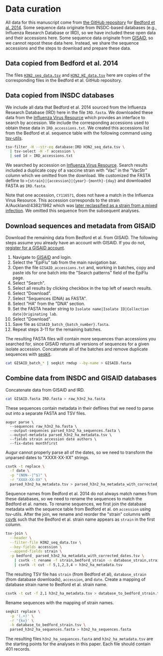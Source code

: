 # Data curation

All data for this manuscript come from [the GitHub repository](https://github.com/trvrb/flux/tree/master/data) for [Bedford et al. 2014](https://bedford.io/papers/bedford-flux/).
Some sequence data originate from INSDC-based databases (e.g., Influenza Research Database or IRD), so we have included these open data and their accessions here.
Some sequence data originate from [GISAID](https://gisaid.org), so we cannot repost these data here.
Instead, we share the sequence accessions and the steps to download and prepare these data.

## Data copied from Bedford et al. 2014

The files [`H3N2_seq_data.tsv`](https://github.com/trvrb/flux/blob/39e14083dd2ce119b81b0fd777551120ea6c8837/data/H3N2_seq_data.tsv) and [`H3N2_HI_data.tsv`](https://github.com/trvrb/flux/blob/39e14083dd2ce119b81b0fd777551120ea6c8837/data/H3N2_HI_data.tsv) here are copies of the corresponding files in the Bedford et al. GitHub repository.

## Data copied from INSDC databases

We include all data that Bedford et al. 2014 sourced from the Influenza Research Database (IRD) here in the file `IRD.fasta`.
We downloaded these data from the [Influenza Virus Resource](https://www.ncbi.nlm.nih.gov/genomes/FLU/Database/nph-select.cgi?go=database) which provides an interface to search by accession.
We include the corresponding accessions used to obtain these data in `IRD_accessions.txt`.
We created this accessions list from the Bedford et al. sequence table with the following command using [tsv-utils](https://opensource.ebay.com/tsv-utils/).

```bash
tsv-filter -H --str-eq database:IRD H3N2_seq_data.tsv \
  | tsv-select -H -f accession \
  | sed 1d > IRD_accessions.txt
```

We searched by accession on [Influenza Virus Resource](https://www.ncbi.nlm.nih.gov/genomes/FLU/Database/nph-select.cgi?go=database).
Search results included a duplicate copy of a vaccine strain with “Vac” in the “VacStr” column which we omitted from the download.
We customized the FASTA defline to `>{strain}|{accession}|{year}-{month}-{day}` and downloaded FASTA as `IRD.fasta`.

Note that one accession, `CY116571`, does not have a match in the Influenza Virus Resource.
This accession corresponds to the strain A/Auckland/4382/1982 which was [later reclassified as a strain from a mixed infection](https://www.ncbi.nlm.nih.gov/nuccore/CY112369.1).
We omitted this sequence from the subsequent analyses.

## Download sequences and metadata from GISAID

Download the remaining data from Bedford et al. from GISAID.
The following steps assume you already have an account with GISAID.
If you do not, [register for a GISAID account](https://gisaid.org/register/).

  1. Navigate to [GISAID](https://gisaid.org) and login.
  2. Select the "EpiFlu" tab from the main navigation bar.
  3. Open the file `GISAID_accessions.txt` and, working in batches, copy and paste ids for one batch into the "Search patterns" field of the EpiFlu page.
  4. Select "Search".
  5. Select all results by clicking checkbox in the top left of search results.
  6. Select "Download".
  7. Select "Sequences (DNA) as FASTA".
  8. Select "HA" from the "DNA" section.
  9. Set the FASTA header string to `Isolate name|Isolate ID|Collection date|Originating lab`.
  10. Select "Download".
  11. Save file as `GISAID_batch_{batch_number}.fasta`.
  12. Repeat steps 3-11 for the remaining batches.

The resulting FASTA files will contain more sequences than accessions you searched for, since GISAID returns all versions of sequences for a given isolate accession.
Concatenate all of the batches and remove duplicate sequences with [seqkit](https://bioinf.shenwei.me/seqkit/).

``` bash
cat GISAID_batch_* | seqkit rmdup --by-name > GISAID.fasta
```

## Combine data from INSDC and GISAID databases

Concatenate data from GISAID and IRD.

```bash
cat GISAID.fasta IRD.fasta > raw_h3n2_ha.fasta
```

These sequences contain metadata in their deflines that we need to parse out into a separate FASTA and TSV files.

```
augur parse \
  --sequences raw_h3n2_ha.fasta \
  --output-sequences parsed_h3n2_ha_sequences.fasta \
  --output-metadata parsed_h3n2_ha_metadata.tsv \
  --fields strain accession date authors \
  --fix-dates monthfirst
```

Augur cannot properly parse all of the dates, so we need to transform the unparsed dates to "XXXX-XX-XX" strings.

``` bash
csvtk -t replace \
  -f date \
  -p "(NON--|^$)" \
  -r "XXXX-XX-XX" \
  parsed_h3n2_ha_metadata.tsv > parsed_h3n2_ha_metadata_with_corrected_dates.tsv
```

Sequence names from Bedford et al. 2014 do not always match names from these databases, so we need to rename the sequences to match the Bedford et al. names.
To rename sequences, we first join the database metadata with the sequence table from Bedford et al. on `accession` using tsv-utils.
After the join, we rename and reorder the "strain" columns with [csvtk](https://bioinf.shenwei.me/csvtk/) such that the Bedford et al. strain name appears as `strain` in the first column.

``` bash
tsv-join \
  --header \
  --filter-file H3N2_seq_data.tsv \
  --key-fields accession \
  --append-fields strain \
  -p bedford_ parsed_h3n2_ha_metadata_with_corrected_dates.tsv \
    | csvtk -t rename -f strain,bedford_strain -n database_strain,strain \
    | csvtk -t cut -f 5,1,2,3,4 > h3n2_ha_metadata.tsv
```

The resulting TSV file has `strain` (from Bedford et al), `database_strain` (from database downloads), `accession`, and `date`.
Create a mapping of database strain name to Bedford et al. strain name.

``` bash
csvtk -t cut -f 2,1 h3n2_ha_metadata.tsv > database_to_bedford_strain.tsv
```

Rename sequences with the mapping of strain names.

``` bash
seqkit replace \
  -p '(.+)' \
  -r '{kv}' \
  -k database_to_bedford_strain.tsv \
  parsed_h3n2_ha_sequences.fasta > h3n2_ha_sequences.fasta
```

The resulting files `h3n2_ha_sequences.fasta` and `h3n2_ha_metadata.tsv` are the starting points for the analyses in this paper.
Each file should contain 401 records.
